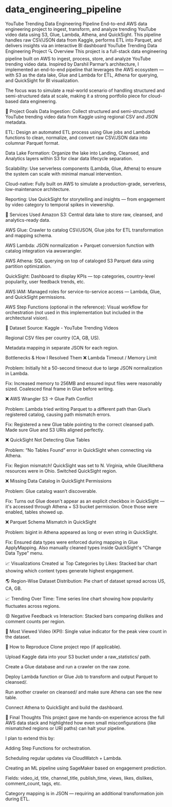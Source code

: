 # data_engineering_pipeline
YouTube Trending Data Engineering Pipeline End-to-end AWS data engineering project to ingest, transform, and analyze trending YouTube video data using S3, Glue, Lambda, Athena, and QuickSight. This pipeline handles raw CSV/JSON data from Kaggle, performs ETL into Parquet, and delivers insights via an interactive BI dashboard
YouTube Trending Data Engineering Project
🔍 Overview
This project is a full-stack data engineering pipeline built on AWS to ingest, process, store, and analyze YouTube trending video data. Inspired by Darshil Parmar’s architecture, I implemented an end-to-end pipeline that leverages the AWS ecosystem — with S3 as the data lake, Glue and Lambda for ETL, Athena for querying, and QuickSight for BI visualization.

The focus was to simulate a real-world scenario of handling structured and semi-structured data at scale, making it a strong portfolio piece for cloud-based data engineering.

🎯 Project Goals
Data Ingestion: Collect structured and semi-structured YouTube trending video data from Kaggle using regional CSV and JSON metadata.

ETL: Design an automated ETL process using Glue jobs and Lambda functions to clean, normalize, and convert raw CSV/JSON data into columnar Parquet format.

Data Lake Formation: Organize the lake into Landing, Cleansed, and Analytics layers within S3 for clear data lifecycle separation.

Scalability: Use serverless components (Lambda, Glue, Athena) to ensure the system can scale with minimal manual intervention.

Cloud-native: Fully built on AWS to simulate a production-grade, serverless, low-maintenance architecture.

Reporting: Use QuickSight for storytelling and insights — from engagement by video category to temporal spikes in viewership.

🧰 Services Used
Amazon S3: Central data lake to store raw, cleansed, and analytics-ready data.

AWS Glue: Crawler to catalog CSV/JSON, Glue jobs for ETL transformation and mapping schema.

AWS Lambda: JSON normalization + Parquet conversion function with catalog integration via awswrangler.

AWS Athena: SQL querying on top of cataloged S3 Parquet data using partition optimization.

QuickSight: Dashboard to display KPIs — top categories, country-level popularity, user feedback trends, etc.

AWS IAM: Managed roles for service-to-service access — Lambda, Glue, and QuickSight permissions.

AWS Step Functions (optional in the reference): Visual workflow for orchestration (not used in this implementation but included in the architectural vision).

📂 Dataset
Source: Kaggle - YouTube Trending Videos

Regional CSV files per country (CA, GB, US).

Metadata mapping in separate JSON for each region.

Bottlenecks & How I Resolved Them
❌ Lambda Timeout / Memory Limit

Problem: Initially hit a 50-second timeout due to large JSON normalization in Lambda.

Fix: Increased memory to 256MB and ensured input files were reasonably sized. Coalesced final frame in Glue before writing.

❌ AWS Wrangler S3 → Glue Path Conflict

Problem: Lambda tried writing Parquet to a different path than Glue’s registered catalog, causing path mismatch errors.

Fix: Registered a new Glue table pointing to the correct cleansed path. Made sure Glue and S3 URIs aligned perfectly.

❌ QuickSight Not Detecting Glue Tables

Problem: “No Tables Found” error in QuickSight when connecting via Athena.

Fix: Region mismatch! QuickSight was set to N. Virginia, while Glue/Athena resources were in Ohio. Switched QuickSight region.

❌ Missing Data Catalog in QuickSight Permissions

Problem: Glue catalog wasn’t discoverable.

Fix: Turns out Glue doesn't appear as an explicit checkbox in QuickSight — it's accessed through Athena + S3 bucket permission. Once those were enabled, tables showed up.

❌ Parquet Schema Mismatch in QuickSight

Problem: bigint in Athena appeared as long or even string in QuickSight.

Fix: Ensured data types were enforced during mapping in Glue ApplyMapping. Also manually cleaned types inside QuickSight's “Change Data Type” menu.

📈 Visualizations Created
📊 Top Categories by Likes: Stacked bar chart showing which content types generate highest engagement.

🌎 Region-Wise Dataset Distribution: Pie chart of dataset spread across US, CA, GB.

📈 Trending Over Time: Time series line chart showing how popularity fluctuates across regions.

😡 Negative Feedback vs Interaction: Stacked bars comparing dislikes and comment counts per region.

👑 Most Viewed Video (KPI): Single value indicator for the peak view count in the dataset.

📝 How to Reproduce
Clone project repo (if applicable).

Upload Kaggle data into your S3 bucket under a raw_statistics/ path.

Create a Glue database and run a crawler on the raw zone.

Deploy Lambda function or Glue Job to transform and output Parquet to cleansed/.

Run another crawler on cleansed/ and make sure Athena can see the new table.

Connect Athena to QuickSight and build the dashboard.

📍 Final Thoughts
This project gave me hands-on experience across the full AWS data stack and highlighted how even small misconfigurations (like mismatched regions or URI paths) can halt your pipeline.

I plan to extend this by:

Adding Step Functions for orchestration.

Scheduling regular updates via CloudWatch + Lambda.

Creating an ML pipeline using SageMaker based on engagement prediction.



Fields: video_id, title, channel_title, publish_time, views, likes, dislikes, comment_count, tags, etc.

Category mapping is in JSON — requiring an additional transformation join during ETL.

